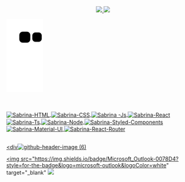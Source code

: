 
<div align="center">
  <a href="https://github.com/sabrinapiress">
  <img height="145em" src="https://github-readme-stats.vercel.app/api?username=sabrinapiress&show_icons=true&theme=dracula&include_all_commits=true&count_private=true"/>
  <img height="145em" src="https://github-readme-stats.vercel.app/api/top-langs/?username=sabrinapiress&layout=compact&langs_count=7&theme=dracula"/>
</div>
  
    
![Snake animation](https://github.com/rafaballerini/rafaballerini/blob/output/github-contribution-grid-snake.svg)
    
  ##
  
<div style="display: inline_block"><br>
  <img align="center" alt="Sabrina-HTML" height="30" width="80" src="https://img.shields.io/badge/HTML5-E34F26?style=for-the-badge&logo=html5&logoColor=white">
  <img align="center" alt="Sabrina-CSS" height="30" width="80" src="https://img.shields.io/badge/CSS3-1572B6?style=for-the-badge&logo=css3&logoColor=white">
  <img align="center" alt="Sabrina -Js" height="30" width="95" src="https://img.shields.io/badge/JavaScript-323330?style=for-the-badge&logo=javascript&logoColor=F7DF1E">
   <img align="center" alt="Sabrina-React" height="30" width="80" src="https://img.shields.io/badge/React-20232A?style=for-the-badge&logo=react&logoColor=61DAFB">
  <img align="center" alt="Sabrina-Ts" height="30" width="85" src="https://img.shields.io/badge/TypeScript-007ACC?style=for-the-badge&logo=typescript&logoColor=white">
  <img align="center" alt="Sabrina-Node" height="30" width="80" src="https://img.shields.io/badge/Node.js-43853D?style=for-the-badge&logo=node.js&logoColor=white">  
  <img align="center" alt="Sabrina-Styled-Components" height="30" width="120" src="https://img.shields.io/badge/styled--components-DB7093?style=for-the-badge&logo=styled-components&logoColor=white">
  <img align="center" alt="Sabrina-Material-UI" height="30" width="80" src="https://img.shields.io/badge/Material--UI-0081CB?style=for-the-badge&logo=material-ui&logoColor=white">
  <img align="center" alt="Sabrina-React-Router" height="30" width="95" src="https://img.shields.io/badge/React_Router-CA4245?style=for-the-badge&logo=react-router&logoColor=white">
</div>
  
  ##
  
 <div![github-header-image (6)](https://user-images.githubusercontent.com/99099328/173595181-f5df3bb3-bd84-48b2-9fb5-e5b8176f4c2a.png)
> 
<!--   <a href="https://instagram.com/_sabrinapires" target="_blank"><img src="https://img.shields.io/badge/-Instagram-%23E4405F?style=for-the-badge&logo=instagram&logoColor=white" target="_blank"></a> -->
  <a href = "mailto:sabrinapires_@outlook.com"><img src="https://img.shields.io/badge/Microsoft_Outlook-0078D4?style=for-the-badge&logo=microsoft-outlook&logoColor=white" target="_blank"</a>
  <a href="https://www.linkedin.com/in/sabrina-caroline-pires-082292239/" target="_blank"><img src="https://img.shields.io/badge/-LinkedIn-%230077B5?style=for-the-badge&logo=linkedin&logoColor=white" target="_blank"></a> 
    

</div>
   
  
